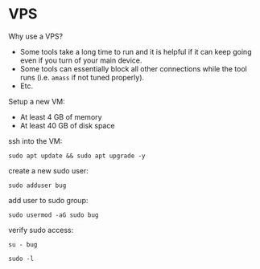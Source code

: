 # VPS

Why use a VPS?  
- Some tools take a long time to run and it is helpful if it can keep going even if you turn of your main device.  
- Some tools can essentially block all other connections while the tool runs (i.e. `amass` if not tuned properly).  
- Etc.  

Setup a new VM:  
- At least 4 GB of memory  
- At least 40 GB of disk space  

ssh into the VM:  
```
sudo apt update && sudo apt upgrade -y
```

create a new sudo user:  
```
sudo adduser bug
```

add user to sudo group:  
```
sudo usermod -aG sudo bug
```  

verify sudo access:  
```
su - bug
```
```
sudo -l
```